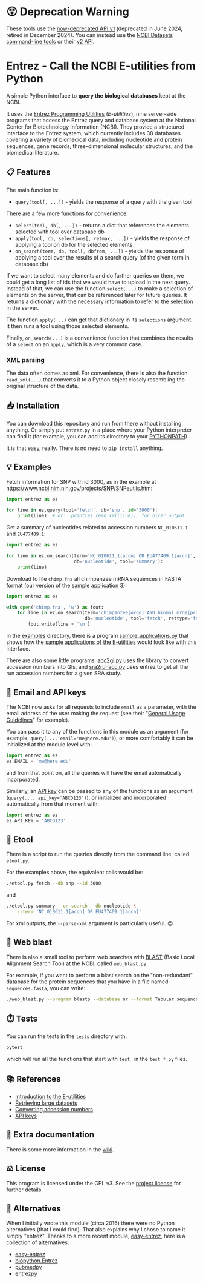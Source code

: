 # 😵 Deprecation Warning

These tools use the [now-deprecated API
v1](https://www.ncbi.nlm.nih.gov/datasets/docs/v1/troubleshooting/faq/)
(deprecated in June 2024, retired in December 2024). You can instead
use the [NCBI Datasets command-line
tools](https://www.ncbi.nlm.nih.gov/datasets/docs/v2/download-and-install/)
or their [v2 API](https://www.ncbi.nlm.nih.gov/datasets/docs/v2/api/).


# Entrez - Call the NCBI E-utilities from Python

A simple Python interface to **query the biological databases** kept
at the NCBI.

It uses the [Entrez Programming
Utilities](https://www.ncbi.nlm.nih.gov/books/NBK25497/)
(*E-utilities*), nine server-side programs that access the Entrez
query and database system at the National Center for Biotechnology
Information (NCBI). They provide a structured interface to the Entrez
system, which currently includes 38 databases covering a variety of
biomedical data, including nucleotide and protein sequences, gene
records, three-dimensional molecular structures, and the biomedical
literature.


## 📋 Features

The main function is:

* `query(tool[, ...])` - yields the response of a query with the given tool

There are a few more functions for convenience:

* `select(tool, db[, ...])` - returns a dict that references the elements
   selected with tool over database db
* `apply(tool, db, selections[, retmax, ...])` - yields the response of
   applying a tool on db for the selected elements
* `on_search(term, db, tool[, dbfrom, ...])` - yields the response of applying a
   tool over the results of a search query (of the given term in database db)

If we want to select many elements and do further queries on them, we
could get a long list of ids that we would have to upload in the next
query. Instead of that, we can use the function `select(...)` to make
a selection of elements on the server, that can be referenced later
for future queries. It returns a dictionary with the necessary
information to refer to the selection in the server.

The function `apply(...)` can get that dictionary in its `selections`
argument. It then runs a tool using those selected elements.

Finally, `on_search(...)` is a convenience function that combines the
results of a `select` on an `apply`, which is a very common case.


### XML parsing

The data often comes as xml. For convenience, there is also the
function `read_xml(...)` that converts it to a Python object closely
resembling the original structure of the data.


## 📥 Installation

You can download this repository and run from there without
installing anything. Or simply put `entrez.py` in a place where your
Python interpreter can find it (for example, you can add its
directory to your
[PYTHONPATH](https://docs.python.org/3/using/cmdline.html#envvar-PYTHONPATH)).

It is that easy, really. There is no need to `pip install` anything.


## 💡 Examples

Fetch information for SNP with id 3000, as in the example at
https://www.ncbi.nlm.nih.gov/projects/SNP/SNPeutils.htm:

```py
import entrez as ez

for line in ez.query(tool='fetch', db='snp', id='3000'):
    print(line)  # or:  print(ez.read_xml(line))  for nicer output
```

Get a summary of nucleotides related to accession numbers
`NC_010611.1` and `EU477409.1`:

```py
import entrez as ez

for line in ez.on_search(term='NC_010611.1[accn] OR EU477409.1[accn]',
                         db='nucleotide', tool='summary'):
    print(line)
```

Download to file ``chimp.fna`` all chimpanzee mRNA sequences in FASTA
format (our version of the [sample application
3](https://www.ncbi.nlm.nih.gov/books/NBK25498/#chapter3.Application_3_Retrieving_large)):

```py
import entrez as ez

with open('chimp.fna', 'w') as fout:
    for line in ez.on_search(term='chimpanzee[orgn] AND biomol mrna[prop]',
                             db='nucleotide', tool='fetch', rettype='fasta'):
        fout.write(line + '\n')
```

In the [examples](examples) directory, there is a program
[sample_applications.py](examples/sample_applications.py) that shows
how the [sample applications of the
E-utilities](https://www.ncbi.nlm.nih.gov/books/NBK25498) would look
like with this interface.

There are also some little programs: [acc2gi.py](examples/acc2gi.py)
uses the library to convert accession numbers into GIs, and
[sra2runacc.py](examples/sra2runacc.py) uses entrez to get all the run
accession numbers for a given SRA study.


## 📡 Email and API keys

The NCBI now asks for all requests to include `email` as a parameter,
with the email address of the user making the request (see their
"[General Usage
Guidelines](https://www.ncbi.nlm.nih.gov/books/NBK25499/)" for
example).

You can pass it to any of the functions in this module as an argument
(for example, `query(..., email='me@here.edu')`), or more comfortably
it can be initialized at the module level with:

```py
import entrez as ez
ez.EMAIL = 'me@here.edu'
```

and from that point on, all the queries will have the email
automatically incorporated.

Similarly, an [API
key](https://ncbiinsights.ncbi.nlm.nih.gov/2017/11/02/new-api-keys-for-the-e-utilities/)
can be passed to any of the functions as an argument
(`query(..., api_key='ABCD123')`), or initialized and incorporated
automatically from that moment with:

```py
import entrez as ez
ez.API_KEY = 'ABCD123'
```


## 👾 Etool

There is a script to run the queries directly from the command line,
called `etool.py`.

For the examples above, the equivalent calls would be:

```sh
./etool.py fetch --db snp --id 3000
```

and

```sh
./etool.py summary --on-search --db nucleotide \
    --term 'NC_010611.1[accn] OR EU477409.1[accn]'
```

For xml outputs, the `--parse-xml` argument is particularly useful. 😉


## 👾 Web blast

There is also a small tool to perform web searches with
[BLAST](https://blast.ncbi.nlm.nih.gov/Blast.cgi) (Basic Local
Alignment Search Tool) at the NCBI, called `web_blast.py`.

For example, if you want to perform a blast search on the
"non-redundant" database for the protein sequences that you have in a
file named `sequences.fasta`, you can write:

```sh
./web_blast.py --program blastp --database nr --format Tabular sequences.fasta
```


## ⏱️ Tests

You can run the tests in the `tests` directory with:

```sh
pytest
```

which will run all the functions that start with `test_` in the
`test_*.py` files.


## 📚 References

* [Introduction to the E-utilities](https://www.ncbi.nlm.nih.gov/books/NBK25497/)
* [Retrieving large datasets](https://www.ncbi.nlm.nih.gov/books/NBK25498/#chapter3.Application_3_Retrieving_large)
* [Converting accession numbers](https://www.ncbi.nlm.nih.gov/books/NBK25498/#chapter3.Application_2_Converting_access)
* [API keys](https://ncbiinsights.ncbi.nlm.nih.gov/2017/11/02/new-api-keys-for-the-e-utilities/)


## 📖 Extra documentation

There is some more information in the
[wiki](https://gitlab.com/jordibc/entrez/-/wikis/).


## ⚖️ License

This program is licensed under the GPL v3. See the [project
license](license.md) for further details.


## 👀 Alternatives

When I initially wrote this module (circa 2016) there were no Python
alternatives (that I could find). That also explains why I chose to
name it simply "entrez". Thanks to a more recent module,
[easy-entrez](https://pypi.org/project/easy-entrez/), here is a
collection of alternatives:

* [easy-entrez](https://pypi.org/project/easy-entrez/)
* [biopython.Entrez](https://biopython.org/docs/1.74/api/Bio.Entrez.html)
* [pubmedpy](https://github.com/dhimmel/pubmedpy)
* [entrezpy](https://gitlab.com/ncbipy/entrezpy)
